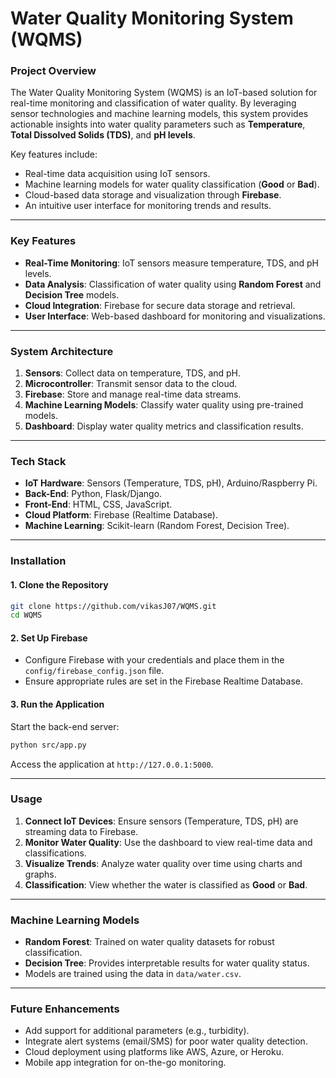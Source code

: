 
# Water Quality Monitoring System (WQMS)

### Project Overview
The Water Quality Monitoring System (WQMS) is an IoT-based solution for real-time monitoring and classification of water quality. By leveraging sensor technologies and machine learning models, this system provides actionable insights into water quality parameters such as **Temperature**, **Total Dissolved Solids (TDS)**, and **pH levels**.

Key features include:
- Real-time data acquisition using IoT sensors.
- Machine learning models for water quality classification (**Good** or **Bad**).
- Cloud-based data storage and visualization through **Firebase**.
- An intuitive user interface for monitoring trends and results.

---

### **Key Features**
- **Real-Time Monitoring**: IoT sensors measure temperature, TDS, and pH levels.
- **Data Analysis**: Classification of water quality using **Random Forest** and **Decision Tree** models.
- **Cloud Integration**: Firebase for secure data storage and retrieval.
- **User Interface**: Web-based dashboard for monitoring and visualizations.

---

### **System Architecture**
1. **Sensors**: Collect data on temperature, TDS, and pH.
2. **Microcontroller**: Transmit sensor data to the cloud.
3. **Firebase**: Store and manage real-time data streams.
4. **Machine Learning Models**: Classify water quality using pre-trained models.
5. **Dashboard**: Display water quality metrics and classification results.



---

### **Tech Stack**
- **IoT Hardware**: Sensors (Temperature, TDS, pH), Arduino/Raspberry Pi.
- **Back-End**: Python, Flask/Django.
- **Front-End**: HTML, CSS, JavaScript.
- **Cloud Platform**: Firebase (Realtime Database).
- **Machine Learning**: Scikit-learn (Random Forest, Decision Tree).

---

### **Installation**

#### **1. Clone the Repository**
```bash
git clone https://github.com/vikasJ07/WQMS.git
cd WQMS
```



#### **2. Set Up Firebase**
- Configure Firebase with your credentials and place them in the `config/firebase_config.json` file.
- Ensure appropriate rules are set in the Firebase Realtime Database.

#### **3. Run the Application**
Start the back-end server:
```bash
python src/app.py
```

Access the application at `http://127.0.0.1:5000`.

---

### Usage
1. **Connect IoT Devices**: Ensure sensors (Temperature, TDS, pH) are streaming data to Firebase.
2. **Monitor Water Quality**: Use the dashboard to view real-time data and classifications.
3. **Visualize Trends**: Analyze water quality over time using charts and graphs.
4. **Classification**: View whether the water is classified as **Good** or **Bad**.

---




### **Machine Learning Models**
- **Random Forest**: Trained on water quality datasets for robust classification.
- **Decision Tree**: Provides interpretable results for water quality status.
- Models are trained using the data in `data/water.csv`.

---

### **Future Enhancements**
- Add support for additional parameters (e.g., turbidity).
- Integrate alert systems (email/SMS) for poor water quality detection.
- Cloud deployment using platforms like AWS, Azure, or Heroku.
- Mobile app integration for on-the-go monitoring.


